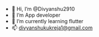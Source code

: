 - 👋 Hi, I’m @Divyanshu2910
- 👀 I’m App developer 
- 🌱 I’m currently learning flutter
- 📫 divyanshukukreja1@gmail.com

<!---
Divyanshu2910/Divyanshu2910 is a ✨ special ✨ repository because its `README.md` (this file) appears on your GitHub profile.
You can click the Preview link to take a look at your changes.
--->
